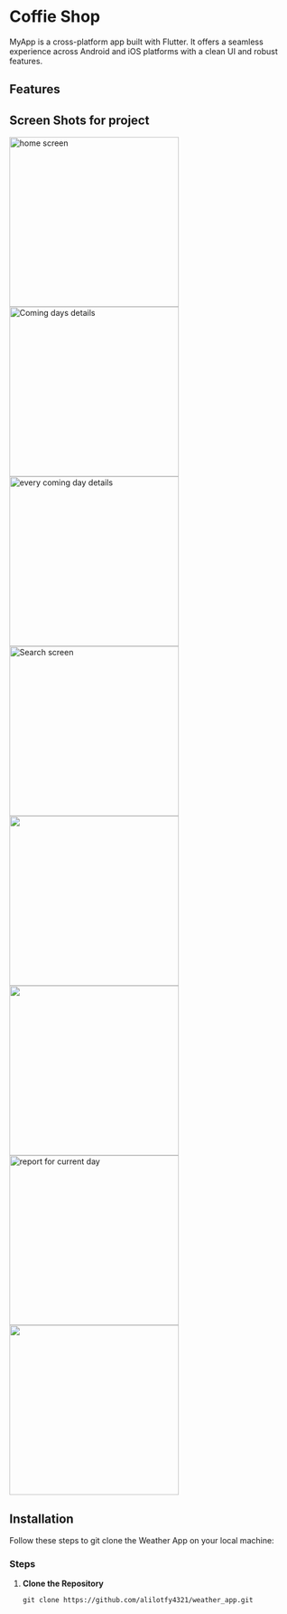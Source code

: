 # Coffie Shop

MyApp is a cross-platform app built with Flutter. It offers a seamless experience across Android and iOS platforms with a clean UI and robust features.

## Features


## Screen Shots for project

<img src='https://github.com/user-attachments/assets/134f0a7a-e078-462c-b1e1-1f5066ba114b' alt="home screen" style='height: 300px; width: auto;  '>
<img src='https://github.com/user-attachments/assets/96a42690-18e6-4051-97b7-27ebfef1db6e' alt="Coming days details" style='height: 300px; width: auto;  '>
<img src='https://github.com/user-attachments/assets/5b22fb24-9829-4376-a34e-eb50377fce4d' alt="every coming day details" style='height: 300px; width: auto;  '>
<img src='https://github.com/user-attachments/assets/c72d5d55-3ed2-400b-a7bf-0152d3642854' alt="Search screen" style='height: 300px; width: auto;  '>
<img src='https://github.com/user-attachments/assets/f57cf8de-f0f8-43fa-927b-37ae4724e301' style='height: 300px; width: auto;  '>
<img src='https://github.com/user-attachments/assets/b9f22c59-461a-45ed-b58d-2207c9454c07' style='height: 300px; width: auto;  '>
<img src='https://github.com/user-attachments/assets/f2f1b1b8-8988-41b2-9128-4ce3c375bdec' alt="report for current day" style='height: 300px; width: auto;  '>
<img src='https://github.com/user-attachments/assets/8440c6e8-8ba8-434a-a3d4-c28b919592d0' style='height: 300px; width: auto;  '>

## Installation

Follow these steps to git clone the Weather App on your local machine:

### Steps

1. **Clone the Repository**
   ```
   git clone https://github.com/alilotfy4321/weather_app.git
    ```




 

